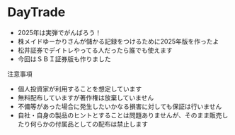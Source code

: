 # DayTrade

- 2025年は実弾でがんばろう！
- 株メイドゆーかりさんが儲かる記録をつけるために2025年版を作ったよ
- 松井証券でデイトレやってる人だったら誰でも使えます
- 今回はＳＢＩ証券版も作りました


注意事項
- 個人投資家が利用することを想定しています
- 無料配布していますが著作権は放棄していません
- 不備等があった場合に発生したいかなる損害に対しても保証は行いません
- 自社・自身の製品のヒントとすることは問題ありませんが、そのまま販売したり何らかの付属品としての配布は禁止します
